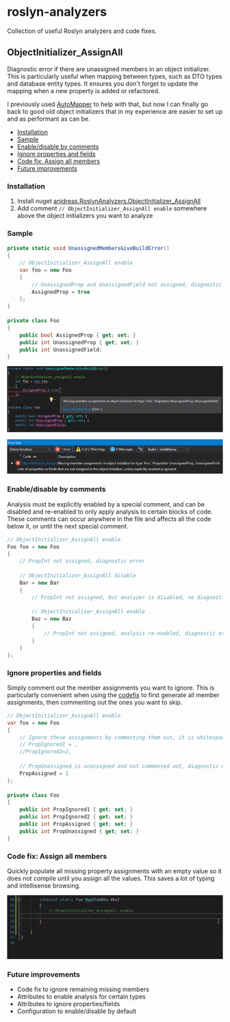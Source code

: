 # roslyn-analyzers
Collection of useful Roslyn analyzers and code fixes.

## ObjectInitializer_AssignAll
Diagnostic error if there are unassigned members in an object initializer.
This is particularly useful when mapping between types, such as DTO types and database entity types. It ensures you don't forget to update the mapping when a new property is added or refactored.

I previously used [AutoMapper](http://automapper.org/) to help with that, but now I can finally go back to good old object initializers that in my experience are easier to set up and as performant as can be.

* [Installation](#installation)
* [Sample](#sample)
* [Enable/disable by comments](#enabledisable-by-comments)
* [Ignore properties and fields](#ignore-properties-and-fields)
* [Code fix: Assign all members](#code-fix-assign-all-members)
* [Future improvements](#future-improvements)


### Installation
1. Install nuget [anjdreas.RoslynAnalyzers.ObjectInitializer_AssignAll](https://www.nuget.org/packages/anjdreas.RoslynAnalyzers.ObjectInitializer_AssignAll/)
2. Add comment `// ObjectInitializer_AssignAll enable` somewhere above the object initializers you want to analyze

### Sample
```csharp
private static void UnassignedMembersGiveBuildError()
{
    // ObjectInitializer_AssignAll enable
    var foo = new Foo
    {
        // UnassignedProp and UnassignedField not assigned, diagnostic error lists both
        AssignedProp = true
    };
}

private class Foo
{
    public bool AssignedProp { get; set; }
    public int UnassignedProp { get; set; }
    public int UnassignedField;
}
```

![Red squigglies on unassigned members in object initializer](Docs/Images/ObjectInitializer_AssignAll_RedSquigglies.png?raw=true "Red squigglies on unassigned members in object initializer")

![Error list describes what properties or fields are not assigned.](Docs/Images/ObjectInitializer_AssignAll_ErrorList.png?raw=true "Error list describes what properties or fields are not assigned.")

### Enable/disable by comments
Analysis must be explicitly enabled by a special comment, and can be disabled and re-enabled to only apply analysis to certain blocks of code. These comments can occur anywhere in the file and affects all the code below it, or until the next special comment.
```csharp
// ObjectInitializer_AssignAll enable
Foo foo = new Foo
{
    // PropInt not assigned, diagnostic error

    // ObjectInitializer_AssignAll disable
    Bar = new Bar
    {
        // PropInt not assigned, but analyzer is disabled, no diagnostic error

        // ObjectInitializer_AssignAll enable
        Baz = new Baz
        {
            // PropInt not assigned, analysis re-enabled, diagnostic error
        }
    }
};
```

### Ignore properties and fields
Simply comment out the member assignments you want to ignore. This is particularly convenient when using the [codefix](#code-fix-assign-all-members) to first generate all member assignments, then commenting out the ones you want to skip.
```csharp
// ObjectInitializer_AssignAll enable
var foo = new Foo
{
    // Ignore these assignments by commenting them out, it is whitespace tolerant
    // PropIgnored1 = ,
    //PropIgnored2=2,

    // PropUnassigned is unassigned and not commented out, diagnostic error
    PropAssigned = 1
};

private class Foo
{
    public int PropIgnored1 { get; set; }
    public int PropIgnored2 { get; set; }
    public int PropAssigned { get; set; }
    public int PropUnassigned { get; set; }
}
```

### Code fix: Assign all members
Quickly populate all missing property assignments with an empty value so it does not compile until you assign all the values.
This saves a lot of typing and intellisense browsing.

![Apply code fix 'Assign all members'](Docs/Images/ObjectInitializer_AssignAll_AssignAllMembers.gif?raw=true "Apply code fix 'Assign all members'")


### Future improvements
* Code fix to ignore remaining missing members
* Attributes to enable analysis for certain types
* Attributes to ignore properties/fields
* Configuration to enable/disable by default
